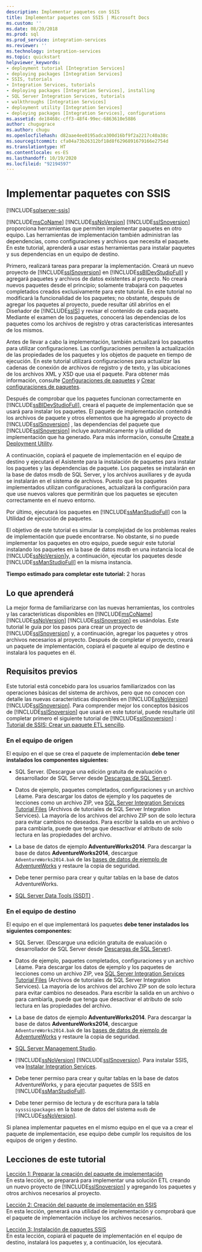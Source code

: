 ```yaml
---
description: Implementar paquetes con SSIS
title: Implementar paquetes con SSIS | Microsoft Docs
ms.custom: ''
ms.date: 08/20/2018
ms.prod: sql
ms.prod_service: integration-services
ms.reviewer: ''
ms.technology: integration-services
ms.topic: quickstart
helpviewer_keywords:
- deployment tutorial [Integration Services]
- deploying packages [Integration Services]
- SSIS, tutorials
- Integration Services, tutorials
- deploying packages [Integration Services], installing
- SQL Server Integration Services, tutorials
- walkthroughs [Integration Services]
- deployment utility [Integration Services]
- deploying packages [Integration Services], configurations
ms.assetid: de18468c-cff3-48f4-99ec-6863610e5886
author: chugugrace
ms.author: chugu
ms.openlocfilehash: d82aae4ee0195adca300d16bf9f2a2217c40a38c
ms.sourcegitcommit: cfa04a73b26312bf18d8f6296891679166e2754d
ms.translationtype: HT
ms.contentlocale: es-ES
ms.lasthandoff: 10/19/2020
ms.locfileid: "92194597"
---
```

# <a name="deploy-packages-with-ssis"></a>Implementar paquetes con SSIS

[!INCLUDE[sqlserver-ssis](../includes/applies-to-version/sqlserver-ssis.md)]


[!INCLUDE[msCoName](../includes/msconame-md.md)] [!INCLUDE[ssNoVersion](../includes/ssnoversion-md.md)] [!INCLUDE[ssISnoversion](../includes/ssisnoversion-md.md)] proporciona herramientas que permiten implementar paquetes en otro equipo. Las herramientas de implementación también administran las dependencias, como configuraciones y archivos que necesita el paquete. En este tutorial, aprenderá a usar estas herramientas para instalar paquetes y sus dependencias en un equipo de destino.    
    
Primero, realizará tareas para preparar la implementación. Creará un nuevo proyecto de [!INCLUDE[ssISnoversion](../includes/ssisnoversion-md.md)] en [!INCLUDE[ssBIDevStudioFull](../includes/ssbidevstudiofull-md.md)] y agregará paquetes y archivos de datos existentes al proyecto. No creará nuevos paquetes desde el principio; solamente trabajará con paquetes completados creados exclusivamente para este tutorial. En este tutorial no modificará la funcionalidad de los paquetes; no obstante, después de agregar los paquetes al proyecto, puede resultar útil abrirlos en el Diseñador de [!INCLUDE[ssIS](../includes/ssis-md.md)] y revisar el contenido de cada paquete. Mediante el examen de los paquetes, conocerá las dependencias de los paquetes como los archivos de registro y otras características interesantes de los mismos.    
    
Antes de llevar a cabo la implementación, también actualizará los paquetes para utilizar configuraciones. Las configuraciones permiten la actualización de las propiedades de los paquetes y los objetos de paquete en tiempo de ejecución. En este tutorial utilizará configuraciones para actualizar las cadenas de conexión de archivos de registro y de texto, y las ubicaciones de los archivos XML y XSD que usa el paquete. Para obtener más información, consulte [Configuraciones de paquetes](./packages/legacy-package-deployment-ssis.md) y [Crear configuraciones de paquetes](./packages/legacy-package-deployment-ssis.md).    
    
Después de comprobar que los paquetes funcionan correctamente en [!INCLUDE[ssBIDevStudioFull](../includes/ssbidevstudiofull-md.md)], creará el paquete de implementación que se usará para instalar los paquetes. El paquete de implementación contendrá los archivos de paquete y otros elementos que ha agregado al proyecto de [!INCLUDE[ssISnoversion](../includes/ssisnoversion-md.md)] , las dependencias del paquete que [!INCLUDE[ssISnoversion](../includes/ssisnoversion-md.md)] incluye automáticamente y la utilidad de implementación que ha generado. Para más información, consulte [Create a Deployment Utility](./packages/legacy-package-deployment-ssis.md).    
    
A continuación, copiará el paquete de implementación en el equipo de destino y ejecutará el Asistente para la instalación de paquetes para instalar los paquetes y las dependencias de paquete. Los paquetes se instalarán en la base de datos msdb de SQL Server, y los archivos auxiliares y de ayuda se instalarán en el sistema de archivos. Puesto que los paquetes implementados utilizan configuraciones, actualizará la configuración para que use nuevos valores que permitirán que los paquetes se ejecuten correctamente en el nuevo entorno.    
    
Por último, ejecutará los paquetes en [!INCLUDE[ssManStudioFull](../includes/ssmanstudiofull-md.md)] con la Utilidad de ejecución de paquetes.    
    
El objetivo de este tutorial es simular la complejidad de los problemas reales de implementación que puede encontrarse. No obstante, si no puede implementar los paquetes en otro equipo, puede seguir este tutorial instalando los paquetes en la base de datos msdb en una instancia local de [!INCLUDE[ssNoVersion](../includes/ssnoversion-md.md)]y, a continuación, ejecutar los paquetes desde [!INCLUDE[ssManStudioFull](../includes/ssmanstudiofull-md.md)] en la misma instancia.    

**Tiempo estimado para completar este tutorial:** 2 horas

## <a name="what-you-learn"></a>Lo que aprenderá    
La mejor forma de familiarizarse con las nuevas herramientas, los controles y las características disponibles en [!INCLUDE[msCoName](../includes/msconame-md.md)] [!INCLUDE[ssNoVersion](../includes/ssnoversion-md.md)] [!INCLUDE[ssISnoversion](../includes/ssisnoversion-md.md)] es usándolas. Este tutorial le guía por los pasos para crear un proyecto de [!INCLUDE[ssISnoversion](../includes/ssisnoversion-md.md)] y, a continuación, agregar los paquetes y otros archivos necesarios al proyecto. Después de completar el proyecto, creará un paquete de implementación, copiará el paquete al equipo de destino e instalará los paquetes en él.    
    
## <a name="prerequisites"></a>Requisitos previos    
Este tutorial está concebido para los usuarios familiarizados con las operaciones básicas del sistema de archivos, pero que no conocen con detalle las nuevas características disponibles en [!INCLUDE[ssNoVersion](../includes/ssnoversion-md.md)] [!INCLUDE[ssISnoversion](../includes/ssisnoversion-md.md)]. Para comprender mejor los conceptos básicos de [!INCLUDE[ssISnoversion](../includes/ssisnoversion-md.md)] que usará en este tutorial, puede resultarle útil completar primero el siguiente tutorial de [!INCLUDE[ssISnoversion](../includes/ssisnoversion-md.md)] : [Tutorial de SSIS: Crear un paquete ETL sencillo](../integration-services/ssis-how-to-create-an-etl-package.md).    
    
### <a name="on-the-source-computer"></a>En el equipo de origen

El equipo en el que se crea el paquete de implementación **debe tener instalados los componentes siguientes:**

- SQL Server. (Descargue una edición gratuita de evaluación o desarrollador de SQL Server desde [Descargas de SQL Server](https://www.microsoft.com/sql-server/sql-server-downloads)).

- Datos de ejemplo, paquetes completados, configuraciones y un archivo Léame. Para descargar los datos de ejemplo y los paquetes de lecciones como un archivo ZIP, vea [SQL Server Integration Services Tutorial Files](https://www.microsoft.com/download/details.aspx?id=56827) (Archivos de tutoriales de SQL Server Integration Services). La mayoría de los archivos del archivo ZIP son de solo lectura para evitar cambios no deseados. Para escribir la salida en un archivo o para cambiarla, puede que tenga que desactivar el atributo de solo lectura en las propiedades del archivo.

-   La base de datos de ejemplo **AdventureWorks2014**. Para descargar la base de datos **AdventureWorks2014**, descargue `AdventureWorks2014.bak` de las [bases de datos de ejemplo de AdventureWorks](https://github.com/Microsoft/sql-server-samples/releases/tag/adventureworks) y restaure la copia de seguridad.  

-   Debe tener permiso para crear y quitar tablas en la base de datos AdventureWorks.
    
-   [SQL Server Data Tools (SSDT)](../ssdt/download-sql-server-data-tools-ssdt.md) .    
    
### <a name="on-the-destination-computer"></a>En el equipo de destino

El equipo en el que implementará los paquetes **debe tener instalados los siguientes componentes:**    
    
- SQL Server. (Descargue una edición gratuita de evaluación o desarrollador de SQL Server desde [Descargas de SQL Server](https://www.microsoft.com/sql-server/sql-server-downloads)).

- Datos de ejemplo, paquetes completados, configuraciones y un archivo Léame. Para descargar los datos de ejemplo y los paquetes de lecciones como un archivo ZIP, vea [SQL Server Integration Services Tutorial Files](https://www.microsoft.com/download/details.aspx?id=56827) (Archivos de tutoriales de SQL Server Integration Services). La mayoría de los archivos del archivo ZIP son de solo lectura para evitar cambios no deseados. Para escribir la salida en un archivo o para cambiarla, puede que tenga que desactivar el atributo de solo lectura en las propiedades del archivo.

-   La base de datos de ejemplo **AdventureWorks2014**. Para descargar la base de datos **AdventureWorks2014**, descargue `AdventureWorks2014.bak` de las [bases de datos de ejemplo de AdventureWorks](https://github.com/Microsoft/sql-server-samples/releases/tag/adventureworks) y restaure la copia de seguridad.  
    
- [SQL Server Management Studio](../ssms/download-sql-server-management-studio-ssms.md).    
    
-   [!INCLUDE[ssNoVersion](../includes/ssnoversion-md.md)] [!INCLUDE[ssISnoversion](../includes/ssisnoversion-md.md)]. Para instalar SSIS, vea [Instalar Integration Services](install-windows/install-integration-services.md).
    
-   Debe tener permiso para crear y quitar tablas en la base de datos AdventureWorks, y para ejecutar paquetes de SSIS en [!INCLUDE[ssManStudioFull](../includes/ssmanstudiofull-md.md)].    
    
-   Debe tener permiso de lectura y de escritura para la tabla `sysssispackages` en la base de datos del sistema `msdb` de [!INCLUDE[ssNoVersion](../includes/ssnoversion-md.md)].    
    
Si planea implementar paquetes en el mismo equipo en el que va a crear el paquete de implementación, ese equipo debe cumplir los requisitos de los equipos de origen y destino.    
        
## <a name="lessons-in-this-tutorial"></a>Lecciones de este tutorial    
[Lección 1: Preparar la creación del paquete de implementación](../integration-services/lesson-1-preparing-to-create-the-deployment-bundle.md)    
En esta lección, se preparará para implementar una solución ETL creando un nuevo proyecto de [!INCLUDE[ssISnoversion](../includes/ssisnoversion-md.md)] y agregando los paquetes y otros archivos necesarios al proyecto.    
    
[Lección 2: Creación del paquete de implementación en SSIS](../integration-services/lesson-2-create-the-deployment-bundle-in-ssis.md)    
En esta lección, generará una utilidad de implementación y comprobará que el paquete de implementación incluye los archivos necesarios.    
    
[Lección 3: Instalación de paquetes SSIS](../integration-services/lesson-3-install-ssis-packages.md)    
En esta lección, copiará el paquete de implementación en el equipo de destino, instalará los paquetes y, a continuación, los ejecutará.    
